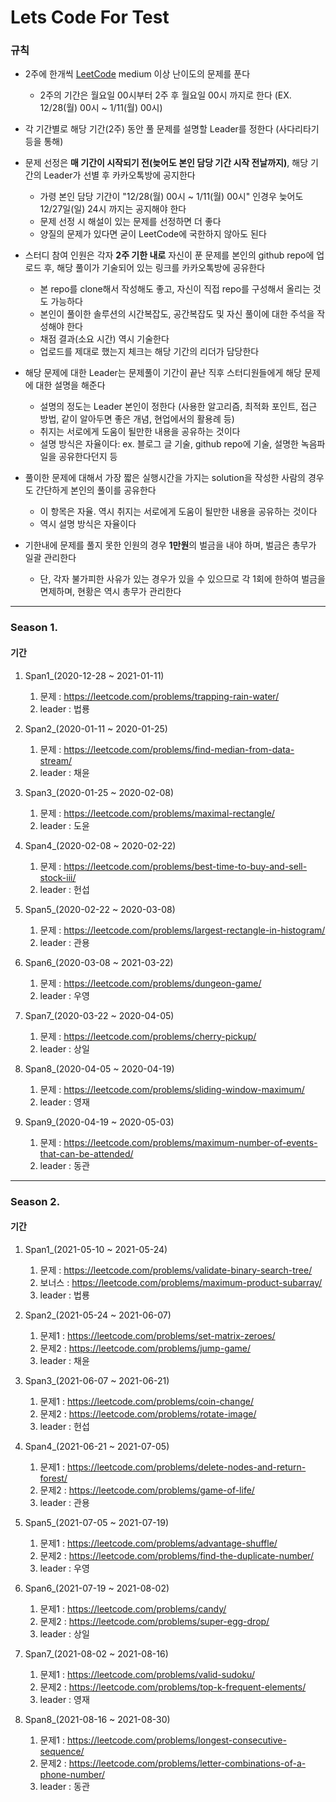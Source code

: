Lets Code For Test
=============

### 규칙
- 2주에 한개씩 [LeetCode](https://leetcode.com/, "LeetCode link") medium 이상 난이도의 문제를 푼다
  - 2주의 기간은 월요일 00시부터 2주 후 월요일 00시 까지로 한다 (EX. 12/28(월) 00시 ~ 1/11(월) 00시)
  
- 각 기간별로 해당 기간(2주) 동안 풀 문제를 설명할 Leader를 정한다 (사다리타기 등을 통해)

- 문제 선정은 **매 기간이 시작되기 전(늦어도 본인 담당 기간 시작 전날까지)**, 해당 기간의 Leader가 선별 후 카카오톡방에 공지한다
  - 가령 본인 담당 기간이 "12/28(월) 00시 ~ 1/11(월) 00시" 인경우 늦어도 12/27일(일) 24시 까지는 공지해야 한다
  - 문제 선정 시 해설이 있는 문제를 선정하면 더 좋다
  - 양질의 문제가 있다면 굳이 LeetCode에 국한하지 않아도 된다
  
- 스터디 참여 인원은 각자 **2주 기한 내로** 자신이 푼 문제를 본인의 github repo에 업로드 후, 해당 풀이가 기술되어 있는 링크를 카카오톡방에 공유한다 
  - 본 repo를 clone해서 작성해도 좋고, 자신이 직접 repo를 구성해서 올리는 것도 가능하다
  - 본인이 풀이한 솔루션의 시간복잡도, 공간복잡도 및 자신 풀이에 대한 주석을 작성해야 한다
  - 채점 결과(소요 시간) 역시 기술한다
  - 업로드를 제대로 했는지 체크는 해당 기간의 리더가 담당한다

- 해당 문제에 대한 Leader는 문제풀이 기간이 끝난 직후 스터디원들에게 해당 문제에 대한 설명을 해준다
  - 설명의 정도는 Leader 본인이 정한다 (사용한 알고리즘, 최적화 포인트, 접근 방법, 같이 알아두면 좋은 개념, 현업에서의 활용례 등)
  - 취지는 서로에게 도움이 될만한 내용을 공유하는 것이다
  - 설명 방식은 자율이다: ex. 블로그 글 기술, github repo에 기술, 설명한 녹음파일을 공유한다던지 등
  
- 풀이한 문제에 대해서 가장 짧은 실행시간을 가지는 solution을 작성한 사람의 경우도 간단하게 본인의 풀이를 공유한다
  - 이 항목은 자율. 역시 취지는 서로에게 도움이 될만한 내용을 공유하는 것이다
  - 역시 설명 방식은 자율이다
  
- 기한내에 문제를 풀지 못한 인원의 경우 **1만원**의 벌금을 내야 하며, 벌금은 총무가 일괄 관리한다
  - 단, 각자 불가피한 사유가 있는 경우가 있을 수 있으므로 각 1회에 한하여 벌금을 면제하며, 현황은 역시 총무가 관리한다
  
*** 

### Season 1. 
#### 기간

1. Span1_(2020-12-28 ~ 2021-01-11)
    1. 문제 : https://leetcode.com/problems/trapping-rain-water/
    2. leader : 법룡

2. Span2_(2020-01-11 ~ 2020-01-25)
    1. 문제 : https://leetcode.com/problems/find-median-from-data-stream/
    2. leader : 채윤
    
3. Span3_(2020-01-25 ~ 2020-02-08)
    1. 문제 : https://leetcode.com/problems/maximal-rectangle/
    2. leader : 도윤 
        
4. Span4_(2020-02-08 ~ 2020-02-22)
    1. 문제 : https://leetcode.com/problems/best-time-to-buy-and-sell-stock-iii/
    2. leader : 헌섭 
            
5. Span5_(2020-02-22 ~ 2020-03-08)
    1. 문제 : https://leetcode.com/problems/largest-rectangle-in-histogram/
    2. leader : 관용 
    
6. Span6_(2020-03-08 ~ 2021-03-22)
    1. 문제 : https://leetcode.com/problems/dungeon-game/
    2. leader : 우영 

7. Span7_(2020-03-22 ~ 2020-04-05)
    1. 문제 : https://leetcode.com/problems/cherry-pickup/
    2. leader : 상일 
    
8. Span8_(2020-04-05 ~ 2020-04-19)
    1. 문제 : https://leetcode.com/problems/sliding-window-maximum/
    2. leader : 영재
        
9. Span9_(2020-04-19 ~ 2020-05-03)
    1. 문제 : https://leetcode.com/problems/maximum-number-of-events-that-can-be-attended/
    2. leader : 동관 

*** 

### Season 2. 
#### 기간

1. Span1_(2021-05-10 ~ 2021-05-24)
    1. 문제 : https://leetcode.com/problems/validate-binary-search-tree/
    2. 보너스 : https://leetcode.com/problems/maximum-product-subarray/
    3. leader : 법룡

2. Span2_(2021-05-24 ~ 2021-06-07)
    1. 문제1 : https://leetcode.com/problems/set-matrix-zeroes/
    2. 문제2 : https://leetcode.com/problems/jump-game/ 
    3. leader : 채윤
        
3. Span3_(2021-06-07 ~ 2021-06-21)
    1. 문제1 : https://leetcode.com/problems/coin-change/
    2. 문제2 : https://leetcode.com/problems/rotate-image/
    3. leader : 헌섭 
            
4. Span4_(2021-06-21 ~ 2021-07-05)
    1. 문제1 : https://leetcode.com/problems/delete-nodes-and-return-forest/
    2. 문제2 : https://leetcode.com/problems/game-of-life/
    3. leader : 관용 
    
5. Span5_(2021-07-05 ~ 2021-07-19)
    1. 문제1 : https://leetcode.com/problems/advantage-shuffle/
    2. 문제2 : https://leetcode.com/problems/find-the-duplicate-number/
    3. leader : 우영 

6. Span6_(2021-07-19 ~ 2021-08-02)
    1. 문제1 : https://leetcode.com/problems/candy/
    2. 문제2 : https://leetcode.com/problems/super-egg-drop/
    3. leader : 상일 
    
7. Span7_(2021-08-02 ~ 2021-08-16)
    1. 문제1 : https://leetcode.com/problems/valid-sudoku/
    2. 문제2 : https://leetcode.com/problems/top-k-frequent-elements/
    3. leader : 영재
        
8. Span8_(2021-08-16 ~ 2021-08-30)
    1. 문제1 : https://leetcode.com/problems/longest-consecutive-sequence/
    2. 문제2 : https://leetcode.com/problems/letter-combinations-of-a-phone-number/
    3. leader : 동관 